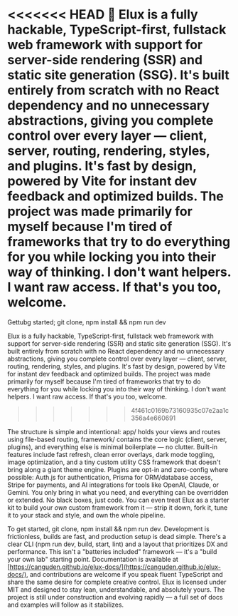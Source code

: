 <<<<<<< HEAD
🦉 Elux is a fully hackable, TypeScript-first, fullstack web framework with support for server-side rendering (SSR) and static site generation (SSG). It's built entirely from scratch with no React dependency and no unnecessary abstractions, giving you complete control over every layer — client, server, routing, rendering, styles, and plugins. It's fast by design, powered by Vite for instant dev feedback and optimized builds. The project was made primarily for myself because I'm tired of frameworks that try to do everything for you while locking you into their way of thinking. I don't want helpers. I want raw access. If that's you too, welcome.
=======
Gettubg started; git clone, npm install && npm run dev

Elux is a fully hackable, TypeScript-first, fullstack web framework with support for server-side rendering (SSR) and static site generation (SSG). It's built entirely from scratch with no React dependency and no unnecessary abstractions, giving you complete control over every layer — client, server, routing, rendering, styles, and plugins. It's fast by design, powered by Vite for instant dev feedback and optimized builds. The project was made primarily for myself because I'm tired of frameworks that try to do everything for you while locking you into their way of thinking. I don't want helpers. I want raw access. If that's you too, welcome.
>>>>>>> 4f461c0169b73160935c07e2aa1c356a4e660691

The structure is simple and intentional: app/ holds your views and routes using file-based routing, framework/ contains the core logic (client, server, plugins), and everything else is minimal boilerplate — no clutter. Built-in features include fast refresh, clean error overlays, dark mode toggling, image optimization, and a tiny custom utility CSS framework that doesn't bring along a giant theme engine. Plugins are opt-in and zero-config where possible: Auth.js for authentication, Prisma for ORM/database access, Stripe for payments, and AI integrations for tools like OpenAI, Claude, or Gemini. You only bring in what you need, and everything can be overridden or extended. No black boxes, just code. You can even treat Elux as a starter kit to build your _own_ custom framework from it — strip it down, fork it, tune it to your stack and style, and own the whole pipeline.

To get started, git clone, npm install && npm run dev. Development is frictionless, builds are fast, and production setup is dead simple. There's a clear CLI (npm run dev, build, start, lint) and a layout that prioritizes DX and performance. This isn't a "batteries included" framework — it's a "build your own lab" starting point. Documentation is available at [https://canguden.github.io/elux-docs/](https://canguden.github.io/elux-docs/), and contributions are welcome if you speak fluent TypeScript and share the same desire for complete creative control. Elux is licensed under MIT and designed to stay lean, understandable, and absolutely yours. The project is still under construction and evolving rapidly — a full set of docs and examples will follow as it stabilizes.



